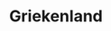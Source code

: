 ---
title: "Griekenland"
introtext: "Het zonovergoten Griekenland is een populair vakantieland met voor ieder wat wils. Ga lekker cultuur snuiven in het eeuwenoude Athene of ga heerlijk relaxen op één van de vele eilanden. Het mooie aan deze eilanden is dat elk eiland uniek is en voelt als een ander land. Het enige wat ze gemeen hebben is de vriendelijke inwoners en de mooie stranden. Bekijk op Santorini de mooiste zonsondergang ter wereld in een sprookjesachtige setting, ga eilandhoppen per boot of ontspan op de mooie stranden die elk eiland rijk is. Op elk eiland is het een aanrader om een auto of scooter te huren en om lekker rond te rijden!"
introimage: "https://lh3.googleusercontent.com/qJEJSytmOF3YzVuWJM_OXENRYZFIdS4bKFC7_jt1PyOR1iVDzLIM1pDZjrModL1GI-M5hev9eSJBOakib-CVTAZRddZucADn5HAZrRNuVptBH8q9lyzltJmg0Nopzqi5pe_XYQ7J5A=w800"
surface: "132.000"
inhabitants: "10.800.000"
rate: "1"
valuta: "euro"
need_to_know_text: ""
need_to_know_more_text: ""
fact_one_text: ""
fact_two_text: ""
bigmac_index: "€ 4,21"
images: "https://lh3.googleusercontent.com/jzJhmXXhQNdtSdTKu2isCrmQNSErtTmQF3wCZ_cRxt7NgDarQPTrMdpQp8Tswyns40ZRZTSGb0aUGhFKXtPsnSodwbVvdvf9EAkExqXiOgA3srLimKvBzAJpmbuMU70elq1E8z708w=w800|https://lh3.googleusercontent.com/y1rSPnNf1NxlsPJ06h9Ry-0PesyxA_ok2NAJisyoF-WCohSscl_8VdA-FsbIwPUTQOy2ZFoG9M0oBFgNuiU27RO3bU0kj1oRvKA7pX9E-kbi-MJ7ze56yxWWBuuwrBlKvg4bXQgcHA=w800|https://lh3.googleusercontent.com/AeX9izbBJql5eoLR1llkkO3T3MhWdLgrwMvfwRARe7mBWtsvM2_pZO0aDVbIHFlwAXDpFu-mx80n6eDBxDMQaOD4VZsrgcT2gpv0ze1SSazsGxERgXoI_y77UPeeewgK8TMt-HURMg=w800|https://lh3.googleusercontent.com/l4ApzUXwONe6YWrrqF2e0DxJvQSwlFtwudYYFAoK4BrmUTuCvmTgTnvsF-bJjoMMAoeYWIDNYPLQLmUr64IWMf2TL1hcChHgjniKHnfv_sXdax3se59xC0KaBKd_UcEJIpsZXyaf_Q=w800"
flight_button_title: "Check vluchtprijzen Griekenland"
flight_button_url: "https://lt45.net/c/?si=11986&li=1528136&wi=335922&ws=&dl=transport%2Fflights%2Fnl%2Fgr%2F%3Flocale%3Dnl-NL%26currency%3DEUR%26market%3DNL"
inspiration_url: "https://partner.bol.com/click/click?p=2&t=url&s=1025999&f=TXL&url=https%3A%2F%2Fwww.bol.com%2Fnl%2Ff%2Flonely-planet-greece%2F30216621%2F&name=Lonely%20Planet%20Greece%2C%20Lonely%20Planet"
country_code: "gr"
hotels_url: "https://www.booking.com/country/gr.nl.html?aid=1837623"
continent: "Europa"
---